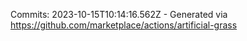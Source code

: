 Commits: 2023-10-15T10:14:16.562Z - Generated via https://github.com/marketplace/actions/artificial-grass
<br>
